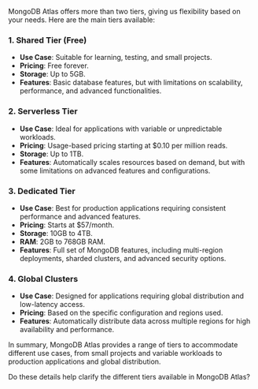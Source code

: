 MongoDB Atlas offers more than two tiers, giving us flexibility based on your needs. Here are the main tiers available:

### **1. Shared Tier (Free)**
- **Use Case**: Suitable for learning, testing, and small projects.
- **Pricing**: Free forever.
- **Storage**: Up to 5GB.
- **Features**: Basic database features, but with limitations on scalability, performance, and advanced functionalities.

### **2. Serverless Tier**
- **Use Case**: Ideal for applications with variable or unpredictable workloads.
- **Pricing**: Usage-based pricing starting at $0.10 per million reads.
- **Storage**: Up to 1TB.
- **Features**: Automatically scales resources based on demand, but with some limitations on advanced features and configurations.

### **3. Dedicated Tier**
- **Use Case**: Best for production applications requiring consistent performance and advanced features.
- **Pricing**: Starts at $57/month.
- **Storage**: 10GB to 4TB.
- **RAM**: 2GB to 768GB RAM.
- **Features**: Full set of MongoDB features, including multi-region deployments, sharded clusters, and advanced security options.

### **4. Global Clusters**
- **Use Case**: Designed for applications requiring global distribution and low-latency access.
- **Pricing**: Based on the specific configuration and regions used.
- **Features**: Automatically distribute data across multiple regions for high availability and performance.

In summary, MongoDB Atlas provides a range of tiers to accommodate different use cases, from small projects and variable workloads to production applications and global distribution.

Do these details help clarify the different tiers available in MongoDB Atlas?
